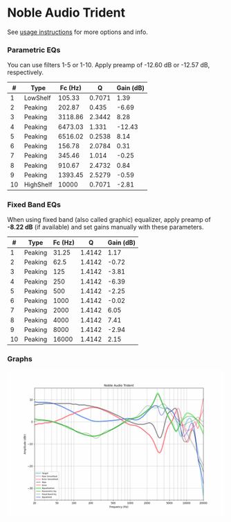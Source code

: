 # Noble Audio Trident
See [usage instructions](https://github.com/jaakkopasanen/AutoEq#usage) for more options and info.

### Parametric EQs
You can use filters 1-5 or 1-10. Apply preamp of -12.60 dB or -12.57 dB, respectively.

|   # | Type      |   Fc (Hz) |      Q |   Gain (dB) |
|-----|-----------|-----------|--------|-------------|
|   1 | LowShelf  |    105.33 | 0.7071 |        1.39 |
|   2 | Peaking   |    202.87 | 0.435  |       -6.69 |
|   3 | Peaking   |   3118.86 | 2.3442 |        8.28 |
|   4 | Peaking   |   6473.03 | 1.331  |      -12.43 |
|   5 | Peaking   |   6516.02 | 0.2538 |        8.14 |
|   6 | Peaking   |    156.78 | 2.0784 |        0.31 |
|   7 | Peaking   |    345.46 | 1.014  |       -0.25 |
|   8 | Peaking   |    910.67 | 2.4732 |        0.84 |
|   9 | Peaking   |   1393.45 | 2.5279 |       -0.59 |
|  10 | HighShelf |  10000    | 0.7071 |       -2.81 |

### Fixed Band EQs
When using fixed band (also called graphic) equalizer, apply preamp of **-8.22 dB** (if available) and set gains manually with these parameters.

|   # | Type    |   Fc (Hz) |      Q |   Gain (dB) |
|-----|---------|-----------|--------|-------------|
|   1 | Peaking |     31.25 | 1.4142 |        1.17 |
|   2 | Peaking |     62.5  | 1.4142 |       -0.72 |
|   3 | Peaking |    125    | 1.4142 |       -3.81 |
|   4 | Peaking |    250    | 1.4142 |       -6.39 |
|   5 | Peaking |    500    | 1.4142 |       -2.25 |
|   6 | Peaking |   1000    | 1.4142 |       -0.02 |
|   7 | Peaking |   2000    | 1.4142 |        6.05 |
|   8 | Peaking |   4000    | 1.4142 |        7.41 |
|   9 | Peaking |   8000    | 1.4142 |       -2.94 |
|  10 | Peaking |  16000    | 1.4142 |        2.15 |

### Graphs
![](./Noble%20Audio%20Trident.png)
